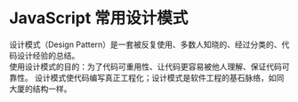 # JavaScript 常用设计模式
设计模式（Design Pattern）是一套被反复使用、多数人知晓的、经过分类的、代码设计经验的总结。<br/>
使用设计模式的目的：为了代码可重用性、让代码更容易被他人理解、保证代码可靠性。 设计模式使代码编写真正工程化；设计模式是软件工程的基石脉络，如同大厦的结构一样。
